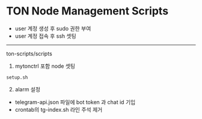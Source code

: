 # TON Node Management Scripts

- user 계정 생성 후 sudo 권한 부여
- user 계정 접속 후 ssh 셋팅

---

ton-scripts/scripts

1. mytonctrl 포함 node 셋팅

```
setup.sh
```

2. alarm 설정

- telegram-api.json 파일에 bot token 과 chat id 기입
- crontab의 tg-index.sh 라인 주석 제거
